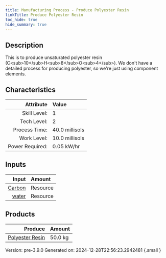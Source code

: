 ```yaml
---
title: Manufacturing Process - Produce Polyester Resin
linkTitle: Produce Polyester Resin
toc_hide: true
hide_summary: true
---
```


## Description
&#10;&#9;&#9;&#9;This is to produce unsaturated polyester resin (C&lt;sub&gt;10&lt;/sub&gt;H&lt;sub&gt;8&lt;/sub&gt;O&lt;sub&gt;4&lt;/sub&gt;).&#10;&#9;&#9;&#9;We don&#39;t have a detailed process for producing polyester, so we&#39;re just using component elements.&#10;&#9;&#9;

## Characteristics

| Attribute      | Value |
|--------:|:------|
|Skill Level:|1|
|Tech Level:|2|
|Process Time:|40.0 millisols|
|Work Level:|10.0 millisols|
|Power Required:|0.05 kW/hr|

## Inputs

| Input      | Amount |
|--------:|:------|
|[Carbon](/docs/definitions/resource/carbon)|Resource|30.0 kg|
|[water](/docs/definitions/resource/water)|Resource|20.0 kg|

## Products


| Produce      | Amount |
|--------:|:------|
|[Polyester Resin](/docs/definitions/resource/polyester-resin)|50.0 kg|


Version: pre-3.9.0 Generated on: 2024-12-28T22:56:23.2942481
{.small }

